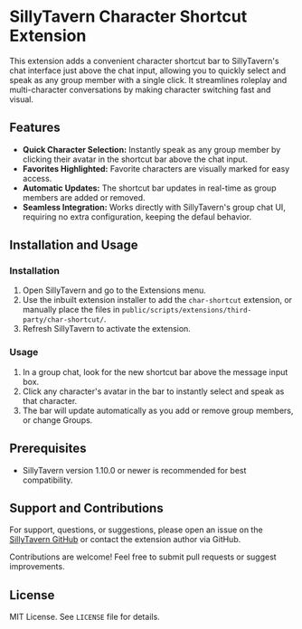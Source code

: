
# SillyTavern Character Shortcut Extension

This extension adds a convenient character shortcut bar to SillyTavern's chat interface just above the chat input, allowing you to quickly select and speak as any group member with a single click. It streamlines roleplay and multi-character conversations by making character switching fast and visual.

## Features

- **Quick Character Selection:** Instantly speak as any group member by clicking their avatar in the shortcut bar above the chat input.
- **Favorites Highlighted:** Favorite characters are visually marked for easy access.
- **Automatic Updates:** The shortcut bar updates in real-time as group members are added or removed.
- **Seamless Integration:** Works directly with SillyTavern's group chat UI, requiring no extra configuration, keeping the defaul behavior.

## Installation and Usage

### Installation

1. Open SillyTavern and go to the Extensions menu.
2. Use the inbuilt extension installer to add the `char-shortcut` extension, or manually place the files in `public/scripts/extensions/third-party/char-shortcut/`.
3. Refresh SillyTavern to activate the extension.

### Usage

1. In a group chat, look for the new shortcut bar above the message input box.
2. Click any character's avatar in the bar to instantly select and speak as that character.
3. The bar will update automatically as you add or remove group members, or change Groups.

## Prerequisites

- SillyTavern version 1.10.0 or newer is recommended for best compatibility.

## Support and Contributions

For support, questions, or suggestions, please open an issue on the [SillyTavern GitHub](https://github.com/SillyTavern/SillyTavern) or contact the extension author via GitHub.

Contributions are welcome! Feel free to submit pull requests or suggest improvements.

## License

MIT License. See `LICENSE` file for details.
